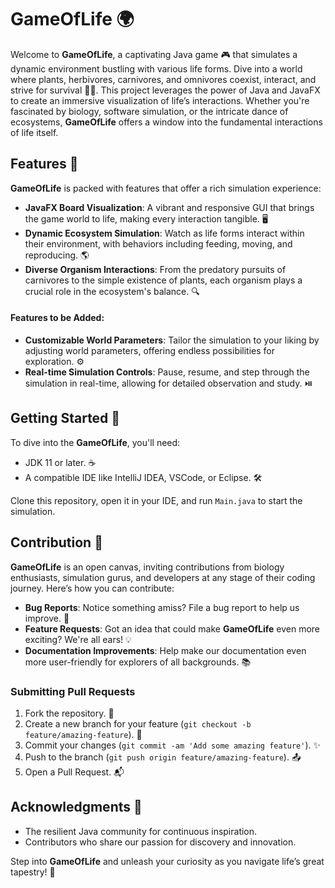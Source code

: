 # GameOfLife 🌍

Welcome to **GameOfLife**, a captivating Java game 🎮 that simulates a dynamic environment bustling with various life forms. Dive into a world where plants, herbivores, carnivores, and omnivores coexist, interact, and strive for survival 🌱🦁. This project leverages the power of Java and JavaFX to create an immersive visualization of life’s interactions. Whether you're fascinated by biology, software simulation, or the intricate dance of ecosystems, **GameOfLife** offers a window into the fundamental interactions of life itself.

## Features 🚀

**GameOfLife** is packed with features that offer a rich simulation experience:

- **JavaFX Board Visualization**: A vibrant and responsive GUI that brings the game world to life, making every interaction tangible. 🖥️
- **Dynamic Ecosystem Simulation**: Watch as life forms interact within their environment, with behaviors including feeding, moving, and reproducing. 🌎
- **Diverse Organism Interactions**: From the predatory pursuits of carnivores to the simple existence of plants, each organism plays a crucial role in the ecosystem's balance. 🔍

#### Features to be Added:
- **Customizable World Parameters**: Tailor the simulation to your liking by adjusting world parameters, offering endless possibilities for exploration. ⚙️
- **Real-time Simulation Controls**: Pause, resume, and step through the simulation in real-time, allowing for detailed observation and study. ⏯️

## Getting Started 🏁

To dive into the **GameOfLife**, you'll need:

- JDK 11 or later. ☕
- A compatible IDE like IntelliJ IDEA, VSCode, or Eclipse. 🛠️

Clone this repository, open it in your IDE, and run `Main.java` to start the simulation.

## Contribution 👥

**GameOfLife** is an open canvas, inviting contributions from biology enthusiasts, simulation gurus, and developers at any stage of their coding journey. Here’s how you can contribute:

- **Bug Reports**: Notice something amiss? File a bug report to help us improve. 🐛
- **Feature Requests**: Got an idea that could make **GameOfLife** even more exciting? We're all ears! 💡
- **Documentation Improvements**: Help make our documentation even more user-friendly for explorers of all backgrounds. 📚

### Submitting Pull Requests

1. Fork the repository. 🍴
2. Create a new branch for your feature (`git checkout -b feature/amazing-feature`). 🌿
3. Commit your changes (`git commit -am 'Add some amazing feature'`). ✨
4. Push to the branch (`git push origin feature/amazing-feature`). 📤
5. Open a Pull Request. 📬

## Acknowledgments 💖

- The resilient Java community for continuous inspiration.
- Contributors who share our passion for discovery and innovation.

Step into **GameOfLife** and unleash your curiosity as you navigate life’s great tapestry! 🌈
